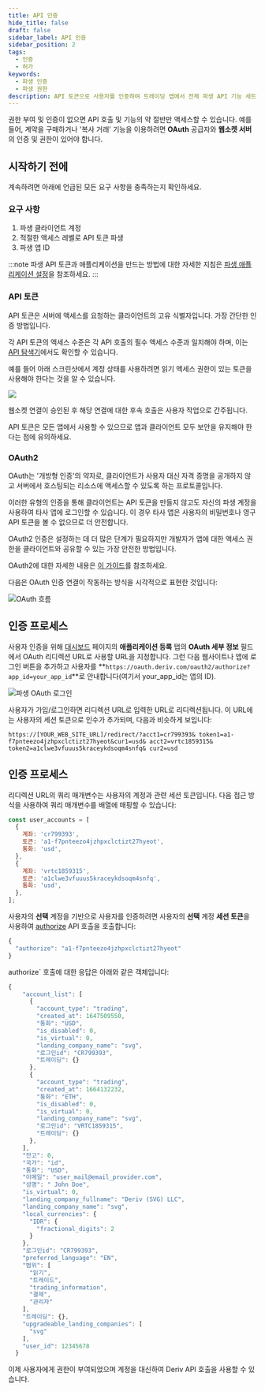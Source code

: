 ```yaml
---
title: API 인증
hide_title: false
draft: false
sidebar_label: API 인증
sidebar_position: 2
tags:
  - 인증
  - 허가
keywords:
  - 파생 인증
  - 파생 권한
description: API 토큰으로 사용자를 인증하여 트레이딩 앱에서 전체 파생 API 기능 세트에 액세스하세요. API 예제를 통해 이 작업을 수행하는 방법을 알아보세요.
---
```


권한 부여 및 인증이 없으면 API 호출 및 기능의 약 절반만 액세스할 수 있습니다. 예를 들어, 계약을 구매하거나 '복사 거래' 기능을 이용하려면 **OAuth** 공급자와 **웹소켓 서버**의 인증 및 권한이 있어야 합니다.

## 시작하기 전에

계속하려면 아래에 언급된 모든 요구 사항을 충족하는지 확인하세요.

### 요구 사항

1. 파생 클라이언트 계정
2. 적절한 액세스 레벨로 API 토큰 파생
3. 파생 앱 ID

:::note
파생 API 토큰과 애플리케이션을 만드는 방법에 대한 자세한 지침은 [파생 애플리케이션 설정](/docs/setting-up-a-deriv-application)을 참조하세요.
:::

### API 토큰

API 토큰은 서버에 액세스를 요청하는 클라이언트의 고유 식별자입니다. 가장 간단한 인증 방법입니다.

각 API 토큰의 액세스 수준은 각 API 호출의 필수 액세스 수준과 일치해야 하며, 이는 [API 탐색기](/api-explorer)에서도 확인할 수 있습니다.

예를 들어 아래 스크린샷에서 계정 상태를 사용하려면 읽기 액세스 권한이 있는 토큰을 사용해야 한다는 것을 알 수 있습니다.

![](/img/acc_status_scope_api_explorer.png)

웹소켓 연결이 승인된 후 해당 연결에 대한 후속 호출은 사용자 작업으로 간주됩니다.

API 토큰은 모든 앱에서 사용할 수 있으므로 앱과 클라이언트 모두 보안을 유지해야 한다는 점에 유의하세요.

### OAuth2

OAuth는 '개방형 인증'의 약자로, 클라이언트가 사용자 대신 자격 증명을 공개하지 않고 서버에서 호스팅되는 리소스에 액세스할 수 있도록 하는 프로토콜입니다.

이러한 유형의 인증을 통해 클라이언트는 API 토큰을 만들지 않고도 자신의 파생 계정을 사용하여 타사 앱에 로그인할 수 있습니다. 이 경우 타사 앱은 사용자의 비밀번호나 영구 API 토큰을 볼 수 없으므로 더 안전합니다.

OAuth2 인증은 설정하는 데 더 많은 단계가 필요하지만 개발자가 앱에 대한 액세스 권한을 클라이언트와 공유할 수 있는 가장 안전한 방법입니다.

OAuth2에 대한 자세한 내용은 [이 가이드](https://aaronparecki.com/oauth-2-simplified/)를 참조하세요.

다음은 OAuth 인증 연결이 작동하는 방식을 시각적으로 표현한 것입니다:

![OAuth 흐름](/img/how_oauth_works.png "OAuth 흐름")

## 인증 프로세스

사용자 인증을 위해 [대시보드](/대시보드) 페이지의 **애플리케이션 등록** 탭의 **OAuth 세부 정보** 필드에서 OAuth 리디렉션 URL로 사용할 URL을 지정합니다. 그런 다음 웹사이트나 앱에 로그인 버튼을 추가하고 사용자를 \*\*`https://oauth.deriv.com/oauth2/authorize?app_id=your_app_id`\*\*로 안내합니다(여기서 your_app_id는 앱의 ID).

![파생 OAuth 로그인](/img/oauth_login.png "파생 OAuth 로그인")

사용자가 가입/로그인하면 리디렉션 URL로 입력한 URL로 리디렉션됩니다. 이 URL에는 사용자의 세션 토큰으로 인수가 추가되며, 다음과 비슷하게 보입니다:

`https://[YOUR_WEB_SITE_URL]/redirect/?acct1=cr799393& token1=a1-f7pnteezo4jzhpxclctizt27hyeot&cur1=usd& acct2=vrtc1859315& token2=a1clwe3vfuuus5kraceykdsoqm4snfq& cur2=usd`

## 인증 프로세스

리디렉션 URL의 쿼리 매개변수는 사용자의 계정과 관련 세션 토큰입니다. 다음 접근 방식을 사용하여 쿼리 매개변수를 배열에 매핑할 수 있습니다:

```js showLineNumbers
const user_accounts = [
  {
    계좌: 'cr799393',
    토큰: 'a1-f7pnteezo4jzhpxclctizt27hyeot',
    통화: 'usd',
  },
  {
    계좌: 'vrtc1859315',
    토큰: 'a1clwe3vfuuus5kraceykdsoqm4snfq',
    통화: 'usd',
  },
];
```

사용자의 **선택** 계정을 기반으로 사용자를 인증하려면 사용자의 **선택** 계정 **세션 토큰**을 사용하여 [authorize](/api-explorer#authorize) API 호출을 호출합니다:

```js showLineNumbers
{
  "authorize": "a1-f7pnteezo4jzhpxclctizt27hyeot"
}
```

authorize\` 호출에 대한 응답은 아래와 같은 객체입니다:

```js showLineNumbers
{
    "account_list": [
      {
        "account_type": "trading",
        "created_at": 1647509550,
        "통화": "USD",
        "is_disabled": 0,
        "is_virtual": 0,
        "landing_company_name": "svg",
        "로그인id": "CR799393",
        "트레이딩": {}
      },
      {
        "account_type": "trading",
        "created_at": 1664132232,
        "통화": "ETH",
        "is_disabled": 0,
        "is_virtual": 0,
        "landing_company_name": "svg",
        "로그인id": "VRTC1859315",
        "트레이딩": {}
      },
    ],
    "잔고": 0,
    "국가": "id",
    "통화": "USD",
    "이메일": "user_mail@email_provider.com",
    "성명": " John Doe",
    "is_virtual": 0,
    "landing_company_fullname": "Deriv (SVG) LLC",
    "landing_company_name": "svg",
    "local_currencies": {
      "IDR": {
        "fractional_digits": 2
      }
    },
    "로그인id": "CR799393",
    "preferred_language": "EN",
    "범위": [
      "읽기",
      "트레이드",
      "trading_information",
      "결제",
      "관리자"
    ],
    "트레이딩": {},
    "upgradeable_landing_companies": [
      "svg"
    ],
    "user_id": 12345678
  }
```

이제 사용자에게 권한이 부여되었으며 계정을 대신하여 Deriv API 호출을 사용할 수 있습니다.
